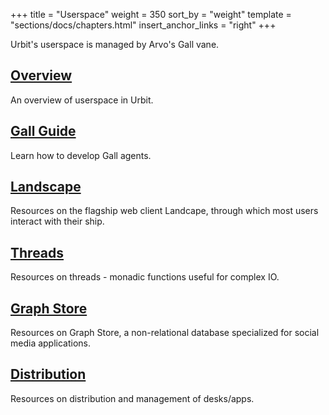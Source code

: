 +++
title = "Userspace"
weight = 350
sort_by = "weight"
template = "sections/docs/chapters.html"
insert_anchor_links = "right"
+++

Urbit's userspace is managed by Arvo's Gall vane.

## [Overview](/docs/userspace/overview)

An overview of userspace in Urbit.

## [Gall Guide](/docs/userspace/gall-guide/intro)

Learn how to develop Gall agents.

## [Landscape](/docs/userspace/landscape/)

Resources on the flagship web client Landcape, through which most users interact with their ship.

## [Threads](/docs/userspace/threads/)

Resources on threads - monadic functions useful for complex IO.

## [Graph Store](/docs/userspace/graph-store/)

Resources on Graph Store, a non-relational database specialized for social media applications.

## [Distribution](/docs/userspace/dist/dist)

Resources on distribution and management of desks/apps.
